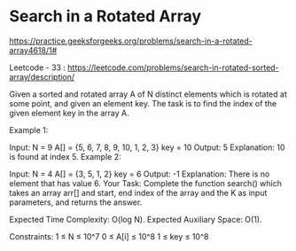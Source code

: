 # Search in a Rotated Array


https://practice.geeksforgeeks.org/problems/search-in-a-rotated-array4618/1#


Leetcode - 33 : https://leetcode.com/problems/search-in-rotated-sorted-array/description/


Given a sorted and rotated array A of N distinct elements which is rotated at some point, and given an element key. The task is to find the index of the given element key in the array A.

Example 1:

Input:
N = 9
A[] = {5, 6, 7, 8, 9, 10, 1, 2, 3}
key = 10
Output:
5
Explanation: 10 is found at index 5.
Example 2:

Input:
N = 4
A[] = {3, 5, 1, 2}
key = 6
Output:
-1
Explanation: There is no element that has value 6.
Your Task:
Complete the function search() which takes an array arr[] and start, end index of the array and the K as input parameters, and returns the answer.

Expected Time Complexity: O(log N).
Expected Auxiliary Space: O(1).

Constraints:
1 ≤ N ≤ 10^7
0 ≤ A[i] ≤ 10^8
1 ≤ key ≤ 10^8
